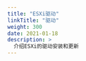 ```yaml
---
title: "ESXi驱动"
linkTitle: "驱动"
weight: 300
date: 2021-01-18
description: >
  介绍ESXi的驱动安装和更新
---
```


